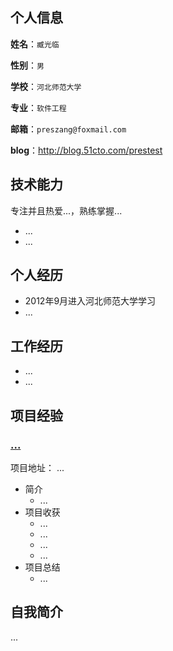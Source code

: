 ## 个人信息

**姓名**：`臧光临`

**性别**：`男`

**学校**：`河北师范大学`

**专业**：`软件工程`

**邮箱**：`preszang@foxmail.com`

**blog**：http://blog.51cto.com/prestest

## 技术能力

专注并且热爱...，熟练掌握...

- ...
- ...


## 个人经历

- 2012年9月进入河北师范大学学习
- ...

## 工作经历
- ...
- ...

## 项目经验

### [...](#)
项目地址： ...

- 简介
  - ...
- 项目收获
  - ...
  - ...
  - ...
  - ...
- 项目总结
  - ...


## 自我简介

...
